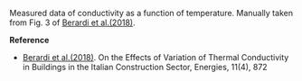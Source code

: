 Measured data of conductivity as a function of temperature.
Manually taken from Fig. 3 of [Berardi et al.(2018)](https://doi.org/10.3390/en11040872).

__Reference__

- [Berardi et al.(2018)](https://doi.org/10.3390/en11040872). On the Effects of Variation of Thermal Conductivity in Buildings in the Italian Construction Sector, Energies, 11(4), 872